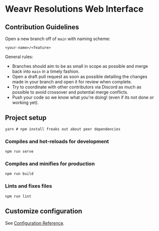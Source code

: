 # Weavr Resolutions Web Interface

## Contribution Guidelines

Open a new branch off of `main` with naming scheme:

`<your-name>/<feature>`

General rules:
- Branches should aim to be as small in scope as possible and merge back into `main` in a timely fashion.
- Open a draft pull request as soon as possible detailing the changes made in your branch and open it for review when complete.
- Try to coordinate with other contributors via Discord as much as possible to avoid crossover and potential merge conflicts.
- Push your code so we know what you're doing! (even if its not done or working yet).

## Project setup

```
yarn # npm install freaks out about peer dependencies
```

### Compiles and hot-reloads for development

```
npm run serve
```

### Compiles and minifies for production

```
npm run build
```

### Lints and fixes files

```
npm run lint
```

## Customize configuration

See [Configuration Reference](https://cli.vuejs.org/config/).
